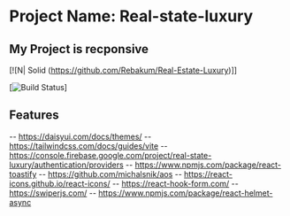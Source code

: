 # Project Name: Real-state-luxury
## My Project is recponsive

[![N| Solid (https://github.com/Rebakum/Real-Estate-Luxury)]]

[![Build Status](https://real-state-luxury.firebaseapp.com/gallery)]

## Features

-- https://daisyui.com/docs/themes/
-- https://tailwindcss.com/docs/guides/vite
-- https://console.firebase.google.com/project/real-state-luxury/authentication/providers
-- https://www.npmjs.com/package/react-toastify
-- https://github.com/michalsnik/aos
-- https://react-icons.github.io/react-icons/
-- https://react-hook-form.com/
-- https://swiperjs.com/
-- https://www.npmjs.com/package/react-helmet-async




